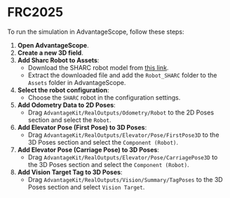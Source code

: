 # FRC2025

To run the simulation in AdvantageScope, follow these steps:

1. **Open AdvantageScope**.
2. **Create a new 3D field**.
3. **Add Sharc Robot to Assets**:
   - Download the SHARC robot model from [this link](https://drive.google.com/file/d/1VGRzSVTl8jghPXwf17nf49obtcfHuRz9/view?usp=sharing).
   - Extract the downloaded file and add the `Robot_SHARC` folder to the `Assets` folder in AdvantageScope.
4. **Select the robot configuration**:
   - Choose the `SHARC` robot in the configuration settings.
5. **Add Odometry Data to 2D Poses**:
   - Drag `AdvantageKit/RealOutputs/Odometry/Robot` to the 2D Poses section and select the `Robot`.
6. **Add Elevator Pose (First Pose) to 3D Poses**:
   - Drag `AdvantageKit/RealOutputs/Elevator/Pose/FirstPose3D` to the 3D Poses section and select the `Component (Robot)`.
7. **Add Elevator Pose (Carriage Pose) to 3D Poses**:
   - Drag `AdvantageKit/RealOutputs/Elevator/Pose/CarriagePose3D` to the 3D Poses section and select the `Component (Robot)`.
8. **Add Vision Target Tag to 3D Poses**:
   - Drag `AdvantageKit/RealOutputs/Vision/Summary/TagPoses` to the 3D Poses section and select `Vision Target`.
